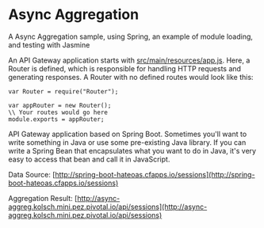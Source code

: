 # Async Aggregation
A Async Aggregation sample, using Spring, an example of module loading, and testing with Jasmine

An API Gateway application starts with [src/main/resources/app.js](src/main/resources/app.js). Here, a Router is defined, which is responsible for handling HTTP requests and generating responses. A Router with no defined routes would look like this:
 
```
var Router = require("Router");

var appRouter = new Router();
\\ Your routes would go here
module.exports = appRouter;
``` 

API Gateway application based on Spring Boot. Sometimes you'll want to write something in Java or use some pre-existing Java library. If you can write a Spring Bean that encapsulates what you want to do in Java, it's very easy to access that bean and call it in JavaScript.


Data Source:
[http://spring-boot-hateoas.cfapps.io/sessions](http://spring-boot-hateoas.cfapps.io/sessions)

Aggregation Result:
[http://async-aggreg.kolsch.mini.pez.pivotal.io/api/sessions](http://async-aggreg.kolsch.mini.pez.pivotal.io/api/sessions)